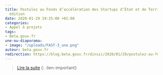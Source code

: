```yaml
---
title: Postulez au Fonds d’accélération des Startups d’État et de Territoire ! - 3e
  édition
date: 2020-01-29 19:25:00 +01:00
categories:
- Appel à projets
tags:
- Beta.gouv.fr
une-ou-diaporama:
- image: "/uploads/FAST-3_une.png"
auteur: beta.gouv.fr
redirection: https://blog.beta.gouv.fr/dinsic/2020/01/29/postulez-au-fonds-d-acceleration-des-startups-d-etat-et-de-territoire-3eme-edition/
---
```


> [Lire la suite](https://blog.beta.gouv.fr/dinsic/2020/01/29/postulez-au-fonds-d-acceleration-des-startups-d-etat-et-de-territoire-3eme-edition/)
{: .lien-important}
